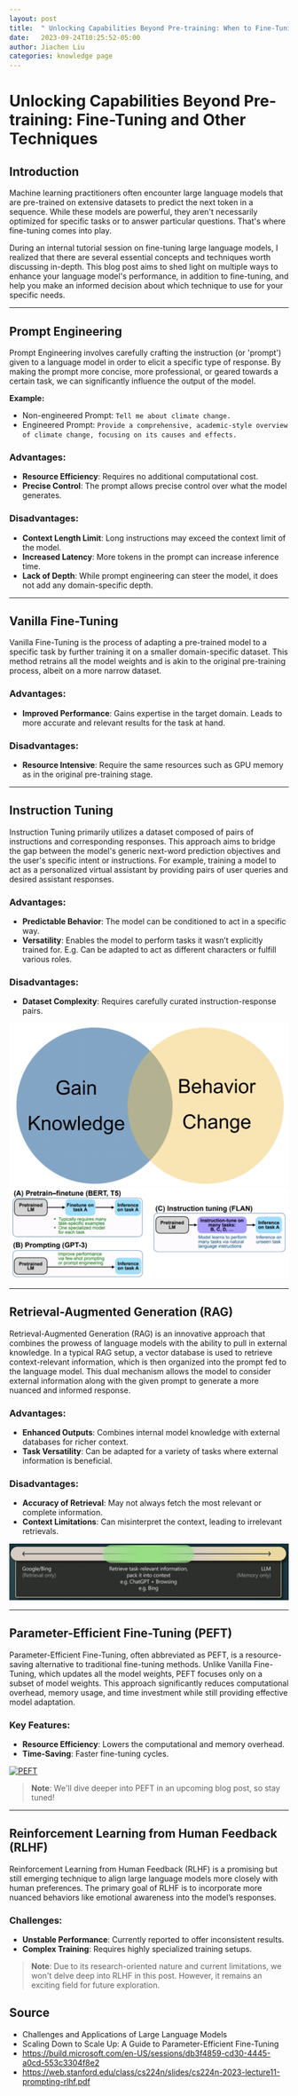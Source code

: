 ```yaml
---
layout: post
title:  " Unlocking Capabilities Beyond Pre-training: When to Fine-Tuning"
date:   2023-09-24T10:25:52-05:00
author: Jiachen Liu
categories: knowledge page
---
```

# Unlocking Capabilities Beyond Pre-training: Fine-Tuning and Other Techniques

## Introduction
Machine learning practitioners often encounter large language models that are pre-trained on extensive datasets to predict the next token in a sequence. While these models are powerful, they aren't necessarily optimized for specific tasks or to answer particular questions. That's where fine-tuning comes into play.

During an internal tutorial session on fine-tuning large language models, I realized that there are several essential concepts and techniques worth discussing in-depth. This blog post aims to shed light on multiple ways to enhance your language model's performance, in addition to fine-tuning, and help you make an informed decision about which technique to use for your specific needs.

---

## Prompt Engineering

Prompt Engineering involves carefully crafting the instruction (or 'prompt') given to a language model in order to elicit a specific type of response. By making the prompt more concise, more professional, or geared towards a certain task, we can significantly influence the output of the model.

**Example:**
- Non-engineered Prompt: `Tell me about climate change.`
- Engineered Prompt: `Provide a comprehensive, academic-style overview of climate change, focusing on its causes and effects.`

### Advantages:
- **Resource Efficiency**: Requires no additional computational cost.
- **Precise Control**: The prompt allows precise control over what the model generates.

### Disadvantages:
- **Context Length Limit**: Long instructions may exceed the context limit of the model.
- **Increased Latency**: More tokens in the prompt can increase inference time.
- **Lack of Depth**: While prompt engineering can steer the model, it does not add any domain-specific depth.

---

## Vanilla Fine-Tuning

Vanilla Fine-Tuning is the process of adapting a pre-trained model to a specific task by further training it on a smaller domain-specific dataset. This method retrains all the model weights and is akin to the original pre-training process, albeit on a more narrow dataset.

### Advantages:
- **Improved Performance**: Gains expertise in the target domain. Leads to more accurate and relevant results for the task at hand.

### Disadvantages:
- **Resource Intensive**: Require the same resources such as GPU memory as in the original pre-training stage.

---

## Instruction Tuning

Instruction Tuning primarily utilizes a dataset composed of pairs of instructions and corresponding responses. This approach aims to bridge the gap between the model's generic next-word prediction objectives and the user's specific intent or instructions. For example, training a model to act as a personalized virtual assistant by providing pairs of user queries and desired assistant responses.

### Advantages:
- **Predictable Behavior**: The model can be conditioned to act in a specific way.
- **Versatility**: Enables the model to perform tasks it wasn’t explicitly trained for. E.g. Can be adapted to act as different characters or fulfill various roles.

### Disadvantages:
- **Dataset Complexity**: Requires carefully curated instruction-response pairs.

<a href="/assets/blog_fig/fine-tune-concept/instruction.png" data-lightbox="falcon9-large" data-title="Difference among different techniques">
  <img src="/assets/blog_fig/fine-tune-concept/instruction.png"  title="Difference among different techniques ">
</a>



<a href="/assets/blog_fig/fine-tune-concept/compare.png" data-lightbox="falcon9-large" data-title="Instruction Tuning">
  <img src="/assets/blog_fig/fine-tune-concept/compare.png"  title="Instruction Tuning ">
</a>


---

## Retrieval-Augmented Generation (RAG)

Retrieval-Augmented Generation (RAG) is an innovative approach that combines the prowess of language models with the ability to pull in external knowledge. In a typical RAG setup, a vector database is used to retrieve context-relevant information, which is then organized into the prompt fed to the language model. This dual mechanism allows the model to consider external information along with the given prompt to generate a more nuanced and informed response.

### Advantages:
- **Enhanced Outputs**: Combines internal model knowledge with external databases for richer context.
- **Task Versatility**: Can be adapted for a variety of tasks where external information is beneficial.

### Disadvantages:
- **Accuracy of Retrieval**: May not always fetch the most relevant or complete information.
- **Context Limitations**: Can misinterpret the context, leading to irrelevant retrievals.


<a href="/assets/blog_fig/fine-tune-concept/rag.png" data-lightbox="falcon9-large" data-title="RAG">
  <img src="/assets/blog_fig/fine-tune-concept/rag.png"  title="RAG ">
</a>


---

## Parameter-Efficient Fine-Tuning (PEFT)

Parameter-Efficient Fine-Tuning, often abbreviated as PEFT, is a resource-saving alternative to traditional fine-tuning methods. Unlike Vanilla Fine-Tuning, which updates all the model weights, PEFT focuses only on a subset of model weights. This approach significantly reduces computational overhead, memory usage, and time investment while still providing effective model adaptation.

### Key Features:
- **Resource Efficiency**: Lowers the computational and memory overhead.
- **Time-Saving**: Faster fine-tuning cycles.


<a href="/assets/blog_fig/fine-tune-concept/peft.png" data-lightbox="falcon9-large" data-title="PEFT">
  <img src="/assets/blog_fig/fine-tune-concept/peft.png"  title="PEFT ">
</a>

> **Note**: We'll dive deeper into PEFT in an upcoming blog post, so stay tuned!




---

## Reinforcement Learning from Human Feedback (RLHF)

Reinforcement Learning from Human Feedback (RLHF) is a promising but still emerging technique to align large language models more closely with human preferences. The primary goal of RLHF is to incorporate more nuanced behaviors like emotional awareness into the model’s responses.

### Challenges:
- **Unstable Performance**: Currently reported to offer inconsistent results.
- **Complex Training**: Requires highly specialized training setups.
> **Note**: Due to its research-oriented nature and current limitations, we won't delve deep into RLHF in this post. However, it remains an exciting field for future exploration.



## Source
- Challenges and Applications of Large Language Models  
- Scaling Down to Scale Up: A Guide to Parameter-Efficient Fine-Tuning 
- https://build.microsoft.com/en-US/sessions/db3f4859-cd30-4445-a0cd-553c3304f8e2
- https://web.stanford.edu/class/cs224n/slides/cs224n-2023-lecture11-prompting-rlhf.pdf 
